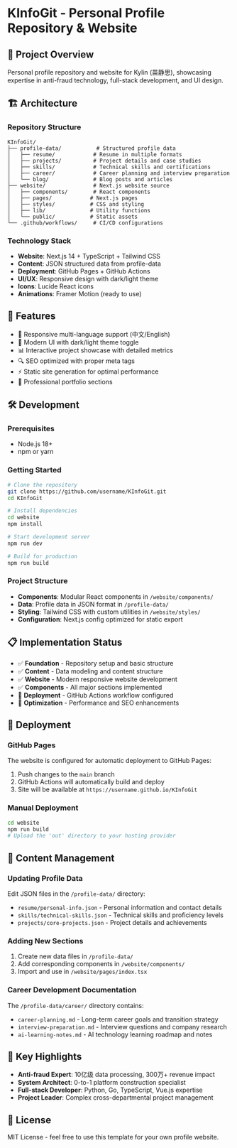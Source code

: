 # KInfoGit - Personal Profile Repository & Website

## 🎯 Project Overview
Personal profile repository and website for Kylin (苗静思), showcasing expertise in anti-fraud technology, full-stack development, and UI design.

## 🏗️ Architecture

### Repository Structure
```
KInfoGit/
├── profile-data/           # Structured profile data
│   ├── resume/            # Resume in multiple formats
│   ├── projects/          # Project details and case studies
│   ├── skills/            # Technical skills and certifications
│   ├── career/            # Career planning and interview preparation
│   └── blog/              # Blog posts and articles
├── website/               # Next.js website source
│   ├── components/        # React components
│   ├── pages/            # Next.js pages
│   ├── styles/           # CSS and styling
│   ├── lib/              # Utility functions
│   └── public/           # Static assets
└── .github/workflows/     # CI/CD configurations
```

### Technology Stack
- **Website**: Next.js 14 + TypeScript + Tailwind CSS
- **Content**: JSON structured data from profile-data
- **Deployment**: GitHub Pages + GitHub Actions
- **UI/UX**: Responsive design with dark/light theme
- **Icons**: Lucide React icons
- **Animations**: Framer Motion (ready to use)

## 🚀 Features
- 📱 Responsive multi-language support (中文/English)
- 🎨 Modern UI with dark/light theme toggle
- 📊 Interactive project showcase with detailed metrics
- 🔍 SEO optimized with proper meta tags
- ⚡ Static site generation for optimal performance
- 🎯 Professional portfolio sections

## 🛠️ Development

### Prerequisites
- Node.js 18+
- npm or yarn

### Getting Started
```bash
# Clone the repository
git clone https://github.com/username/KInfoGit.git
cd KInfoGit

# Install dependencies
cd website
npm install

# Start development server
npm run dev

# Build for production
npm run build
```

### Project Structure
- **Components**: Modular React components in `/website/components/`
- **Data**: Profile data in JSON format in `/profile-data/`
- **Styling**: Tailwind CSS with custom utilities in `/website/styles/`
- **Configuration**: Next.js config optimized for static export

## 📋 Implementation Status
- ✅ **Foundation** - Repository setup and basic structure
- ✅ **Content** - Data modeling and content structure
- ✅ **Website** - Modern responsive website development
- ✅ **Components** - All major sections implemented
- 🔄 **Deployment** - GitHub Actions workflow configured
- 🔄 **Optimization** - Performance and SEO enhancements

## 🚀 Deployment

### GitHub Pages
The website is configured for automatic deployment to GitHub Pages:

1. Push changes to the `main` branch
2. GitHub Actions will automatically build and deploy
3. Site will be available at `https://username.github.io/KInfoGit`

### Manual Deployment
```bash
cd website
npm run build
# Upload the 'out' directory to your hosting provider
```

## 📝 Content Management

### Updating Profile Data
Edit JSON files in the `/profile-data/` directory:
- `resume/personal-info.json` - Personal information and contact details
- `skills/technical-skills.json` - Technical skills and proficiency levels
- `projects/core-projects.json` - Project details and achievements

### Adding New Sections
1. Create new data files in `/profile-data/`
2. Add corresponding components in `/website/components/`
3. Import and use in `/website/pages/index.tsx`

### Career Development Documentation
The `/profile-data/career/` directory contains:
- `career-planning.md` - Long-term career goals and transition strategy
- `interview-preparation.md` - Interview questions and company research
- `ai-learning-notes.md` - AI technology learning roadmap and notes

## 🎯 Key Highlights
- **Anti-fraud Expert**: 10亿级 data processing, 300万+ revenue impact
- **System Architect**: 0-to-1 platform construction specialist
- **Full-stack Developer**: Python, Go, TypeScript, Vue.js expertise
- **Project Leader**: Complex cross-departmental project management

## 📄 License
MIT License - feel free to use this template for your own profile website.